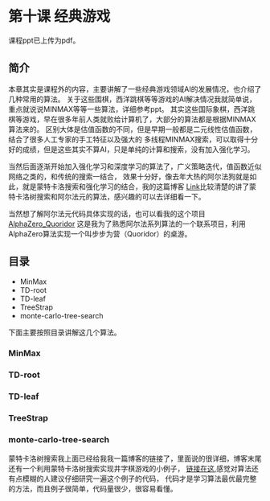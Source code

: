 
# 第十课 经典游戏

课程ppt已上传为pdf。

## 简介

本章其实是课程外的内容，主要讲解了一些经典游戏领域AI的发展情况，也介绍了几种常用的算法。
关于这些围棋，西洋跳棋等等游戏的AI解决情况我就简单说，重点就说说MINMAX等等一些算法，详细参考ppt。
其实这些国际象棋，西洋跳棋等游戏，早在很多年前人类就败给计算机了，大部分的算法都是根据MINMAX算法来的。
区别大体是估值函数的不同，但是早期一般都是二元线性估值函数，结合了很多人工专家的手工特征以及强大的
多线程MINMAX搜索，可以取得十分好的成绩，但是这些其实不算AI，只是单纯的计算和搜索，没有加入强化学习。

当然后面逐渐开始加入强化学习和深度学习的算法了，广义策略迭代，值函数近似网络之类的，和传统的搜索一结合，
效果十分好，像去年大热的阿尔法狗就是如此，就是蒙特卡洛搜索和强化学习的结合，我的这篇博客
[Link](https://cryer.github.io/2018/06/mcts/)比较清楚的讲了蒙特卡洛树搜索和阿尔法元的算法，感兴趣的可以去详细看一下。

当然想了解阿尔法元代码具体实现的话，也可以看我的这个项目[AlphaZero_Quoridor](https://github.com/cryer/AlphaZero_Quoridor)
这是我为了熟悉阿尔法系列算法的一个联系项目，利用AlphaZero算法实现一个叫步步为营（Quoridor）的桌游。

## 目录

* MinMax
* TD-root
* TD-leaf
* TreeStrap 
* monte-carlo-tree-search

下面主要按照目录讲解这几个算法。

### MinMax

### TD-root
### TD-leaf
### TreeStrap
### monte-carlo-tree-search

蒙特卡洛树搜索我上面已经给我我一篇博客的链接了，里面说的很详细，博客末尾还有一个利用蒙特卡洛树搜索实现井字棋游戏的小例子，
[链接在这](https://github.com/cryer/monte-carlo-tree-search),感觉对算法还有点模糊的人建议仔细研究一遍这个例子的代码，
代码才是学习算法最优最完整的方法，而且例子很简单，代码量很少，很容易看懂。






